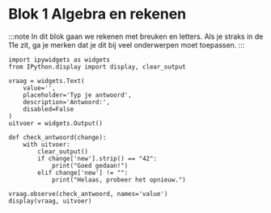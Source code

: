 # Blok 1 Algebra en rekenen

:::note
In dit blok gaan we rekenen met breuken en letters. Als je straks in de 11e zit, ga je merken dat je dit bij veel onderwerpen moet toepassen.
:::
```{code-cell} ipython3
import ipywidgets as widgets
from IPython.display import display, clear_output

vraag = widgets.Text(
    value='',
    placeholder='Typ je antwoord',
    description='Antwoord:',
    disabled=False
)
uitvoer = widgets.Output()

def check_antwoord(change):
    with uitvoer:
        clear_output()
        if change['new'].strip() == "42":
            print("Goed gedaan!")
        elif change['new'] != "":
            print("Helaas, probeer het opnieuw.")

vraag.observe(check_antwoord, names='value')
display(vraag, uitvoer)
